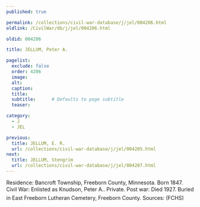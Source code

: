 ```yaml
---
published: true

permalink: /collections/civil-war-database/j/jel/004206.html
oldlink: /CivilWar/db/j/jel/004206.html

oldid: 004206

title: JELLUM, Peter A.

pagelist:
  exclude: false
  order: 4206
  image: 
  alt:
  caption:
  title:
  subtitle:      # Defaults to page subtitle
  teaser:

category: 
  - J 
  - JEL

previous:
  title: JELLUM, E. R.
  url: /collections/civil-war-database/j/jel/004205.html  
next:
  title: JELLUM, Stengrim
  url: /collections/civil-war-database/j/jel/004207.html   
---
```

Residence: Bancroft Township, Freeborn County, Minnesota. Born 1847. Civil War: Enlisted as &#147;Knudson, Peter A.&#148;. Private. Post war: Died 1927. Buried in East Freeborn Lutheran Cemetery, Freeborn County. Sources: (FCHS)